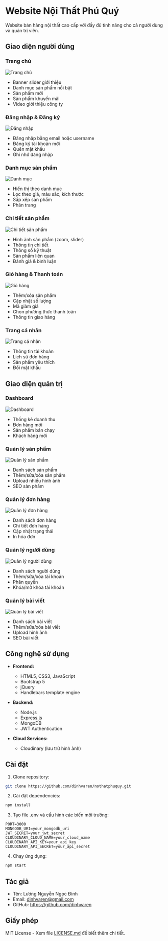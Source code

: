 # Website Nội Thất Phú Quý

Website bán hàng nội thất cao cấp với đầy đủ tính năng cho cả người dùng và quản trị viên.

## Giao diện người dùng

### Trang chủ
![Trang chủ](/screenshots/home.png)
- Banner slider giới thiệu
- Danh mục sản phẩm nổi bật
- Sản phẩm mới
- Sản phẩm khuyến mãi
- Video giới thiệu công ty

### Đăng nhập & Đăng ký
![Đăng nhập](/screenshots/login.png)
- Đăng nhập bằng email hoặc username
- Đăng ký tài khoản mới
- Quên mật khẩu
- Ghi nhớ đăng nhập

### Danh mục sản phẩm
![Danh mục](/screenshots/categories.png)
- Hiển thị theo danh mục
- Lọc theo giá, màu sắc, kích thước
- Sắp xếp sản phẩm
- Phân trang

### Chi tiết sản phẩm
![Chi tiết sản phẩm](/screenshots/product-detail.png)
- Hình ảnh sản phẩm (zoom, slider)
- Thông tin chi tiết
- Thông số kỹ thuật
- Sản phẩm liên quan
- Đánh giá & bình luận

### Giỏ hàng & Thanh toán
![Giỏ hàng](/screenshots/cart.png)
- Thêm/xóa sản phẩm
- Cập nhật số lượng
- Mã giảm giá
- Chọn phương thức thanh toán
- Thông tin giao hàng

### Trang cá nhân
![Trang cá nhân](/screenshots/profile.png)
- Thông tin tài khoản
- Lịch sử đơn hàng
- Sản phẩm yêu thích
- Đổi mật khẩu

## Giao diện quản trị

### Dashboard
![Dashboard](/screenshots/admin-dashboard.png)
- Thống kê doanh thu
- Đơn hàng mới
- Sản phẩm bán chạy
- Khách hàng mới

### Quản lý sản phẩm
![Quản lý sản phẩm](/screenshots/admin-products.png)
- Danh sách sản phẩm
- Thêm/sửa/xóa sản phẩm
- Upload nhiều hình ảnh
- SEO sản phẩm

### Quản lý đơn hàng
![Quản lý đơn hàng](/screenshots/admin-orders.png)
- Danh sách đơn hàng
- Chi tiết đơn hàng
- Cập nhật trạng thái
- In hóa đơn

### Quản lý người dùng
![Quản lý người dùng](/screenshots/admin-users.png)
- Danh sách người dùng
- Thêm/sửa/xóa tài khoản
- Phân quyền
- Khóa/mở khóa tài khoản

### Quản lý bài viết
![Quản lý bài viết](/screenshots/admin-posts.png)
- Danh sách bài viết
- Thêm/sửa/xóa bài viết
- Upload hình ảnh
- SEO bài viết

## Công nghệ sử dụng

- **Frontend:**
  - HTML5, CSS3, JavaScript
  - Bootstrap 5
  - jQuery
  - Handlebars template engine
  
- **Backend:**
  - Node.js
  - Express.js
  - MongoDB
  - JWT Authentication
  
- **Cloud Services:**
  - Cloudinary (lưu trữ hình ảnh)

## Cài đặt

1. Clone repository:
```bash
git clone https://github.com/dinhvaren/nothatphuquy.git
```

2. Cài đặt dependencies:
```bash
npm install
```

3. Tạo file .env và cấu hình các biến môi trường:
```env
PORT=3000
MONGODB_URI=your_mongodb_uri
JWT_SECRET=your_jwt_secret
CLOUDINARY_CLOUD_NAME=your_cloud_name
CLOUDINARY_API_KEY=your_api_key
CLOUDINARY_API_SECRET=your_api_secret
```

4. Chạy ứng dụng:
```bash
npm start
```

## Tác giả

- Tên: Lương Nguyễn Ngọc Đình
- Email: dinhvaren@gmail.com
- GitHub: https://github.com/dinhvaren

## Giấy phép

MIT License - Xem file [LICENSE.md](LICENSE.md) để biết thêm chi tiết. 